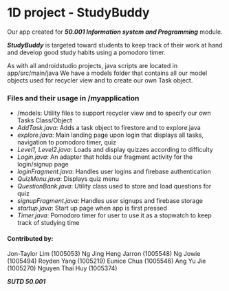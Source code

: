 # 1D project - StudyBuddy
Our app created for ***50.001 Information system and Programming*** module. 

***StudyBuddy*** is targeted toward students to keep track of their work at hand and develop good study habits using a pomodoro timer.


As with all androidstudio projects, java scripts are located in app/src/main/java
We have a models folder that contains all our model objects used for recycler view and to create our own Task object.


### Files and their usage in /myapplication
- /models: Utility files to support recycler view and to specify our own Tasks Class/Object
- *AddTask.java*: Adds a task object to firestore and to explore.java
- *explore.java*: Main landing page upon login that displays all tasks, navigation to pomodoro timer, quiz
- *Level1, Level2.java*: Loads and display quizzes according to difficulty
- *Login.java*: An adapter that holds our fragment activity for the login/signup page
- *loginFragment.java*: Handles user logins and firebase authentication
- *QuizMenu.java*: Displays quiz menu
- *QuestionBank.java*: Utility class used to store and load questions for quiz
- *signupFragment.java*: Handles user signups and firebase storage
- *startup.java*: Start up page when app is first pressed
- *Timer.java*: Pomodoro timer for user to use it as a stopwatch to keep track of studying time


#### Contributed by:

Jon-Taylor Lim (1005053)
Ng Jing Heng Jarron (1005548)
Ng Jowie (1005494)
Royden Yang (1005219)
Eunice Chua (1005546)
Ang Yu Jie (1005270)
Nguyen Thai Huy (1005374)

***SUTD 50.001***
